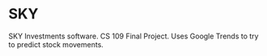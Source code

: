SKY
===

SKY Investments software. CS 109 Final Project. Uses Google Trends to try to predict stock movements.
